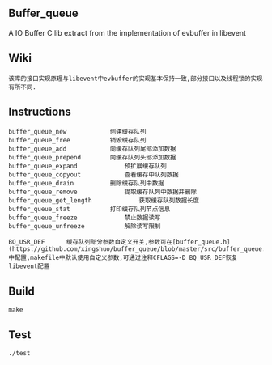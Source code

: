 ## Buffer_queue
A IO Buffer C lib extract from the implementation of evbuffer in libevent<br>
## Wiki
```
该库的接口实现原理与libevent中evbuffer的实现基本保持一致,部分接口以及线程锁的实现有所不同.
```
## Instructions
```
buffer_queue_new            创建缓存队列
buffer_queue_free           销毁缓存队列
buffer_queue_add            向缓存队列尾部添加数据
buffer_queue_prepend        向缓存队列头部添加数据
buffer_queue_expand             预扩展缓存队列
buffer_queue_copyout            查看缓存中队列数据
buffer_queue_drain          删除缓存队列中数据
buffer_queue_remove             提取缓存队列中数据并删除
buffer_queue_get_length             获取缓存队列数据长度
buffer_queue_stat           打印缓存队列节点信息
buffer_queue_freeze             禁止数据读写
buffer_queue_unfreeze           解除读写限制

BQ_USR_DEF      缓存队列部分参数自定义开关,参数可在[buffer_queue.h](https://github.com/xingshuo/buffer_queue/blob/master/src/buffer_queue.h#L18)中配置,makefile中默认使用自定义参数,可通过注释CFLAGS=-D BQ_USR_DEF恢复libevent配置
```
## Build
```
make
```
## Test
```
./test
```